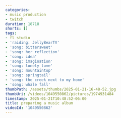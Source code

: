 ```yaml
---
categories:
- music production
- twitch
duration: 18718
shorts: []
tags:
- fl studio
- 'raiding: JellyBearTV'
- 'song: bittersweet'
- 'song: her reflection'
- 'song: idea'
- 'song: imagination'
- 'song: lonely love'
- 'song: mountaintop'
- 'song: springtail'
- 'song: the creek next to my home'
- 'song: whale fall'
thumbPath: /assets/thumbs/2025-01-21-16-48-52.jpg
thumbUri: /videos/1049550862/pictures/1974931484
timestamp: 2025-01-21T10:48:52-06:00
title: preparing a music album
videoId: '1049550862'
---
```

